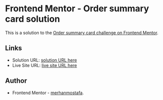 # Frontend Mentor - Order summary card solution

This is a solution to the [Order summary card challenge on Frontend Mentor](https://www.frontendmentor.io/challenges/order-summary-component-QlPmajDUj).

## Links

- Solution URL: [solution URL here](https://www.frontendmentor.io/solutions/ordersummarycomponent-R8SJfHAKj)
- Live Site URL: [live site URL here](https://merhanmostafa47.github.io/Order-summary-component/)

## Author

- Frontend Mentor - [merhanmostafa](https://www.frontendmentor.io/profile/merhanmostafa47).